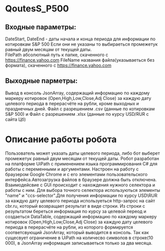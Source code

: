# QoutesS_P500

## Входные параметры: 
DateStart, DateEnd - даты начала и конца периода для информации по котировкам S&P 500 
Если они не указаны то выбираеться промежетук равный двум месяцам от текущей даты.  
FilePath абсолютный путь к папке, скаченного с https://finance.yahoo.com
FileName названия файла(указываеться без формата), скаченного с https://finance.yahoo.com

## Выходные парметры:
Вывод в консоль JsonArray, содержащий информацию по каждому маркеру котировок (Open,High,Low,Close,Adj Close) за каждую дату целевого периода в перерасчёте на рубли, кроме выходных и празднечных дней.
Файл с разрешением .csv (данные по котировкам S&P 500) и Файл с разрешением .xlsx (данные по курсу USD/RUR с сайта Цб)

# Описание работы робота 
Пользователь может указать даты целевого периода, либо бот выберет промежетук равный двум месяцам от текущей даты.
Робот разработан на платформе UiPath с применением языка программирования C# для работы с переменными и аргументами. Настроен на работу с браузером Google Chrome и с его элементами пользовательского интерфейса.Автозагрузка файлов в браузере должна быть отключена. Взаимодейсвие с GUI происходит с нахождения нужного селектора и работы с ним. Для выбора точного селектора используються элементы "name" и "ccs-selector".Для получения информации по курсу USD\RUR за каждую дату целевого периода используеться http-запрос на сайт cbr.ru, который возвращает результат в виде строки. Из строки с результатом береться информация по курсу за целевой переод и создаеться DataTable, содержащий информацию по каждому маркеру котировок (Open,High,Low,Close,Adj Close) за каждую дату целевого периода в перерасчёте на рубли, из которого формируется соответсвующий JsonArray, который выводится в консоль. Так как сущесвует ограничение в UiPath на количесво символов в строке(10 000), в JsonArray информация записываеться только за два месяца. 
